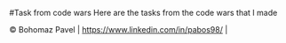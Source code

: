 #Task from code wars
Here are the tasks from the code wars that I made

© Bohomaz Pavel | https://www.linkedin.com/in/pabos98/ |